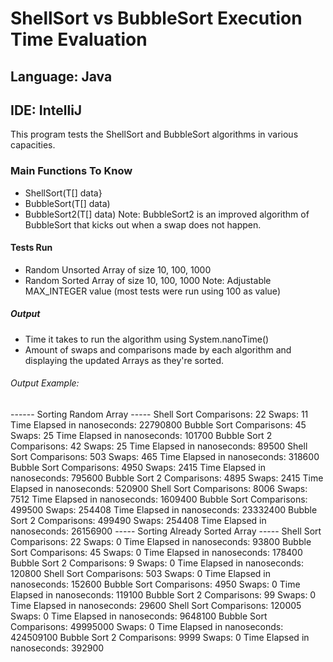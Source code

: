 # ShellSort vs BubbleSort Execution Time Evaluation

## Language: Java
## IDE: IntelliJ
This program tests the ShellSort and BubbleSort algorithms in various capacities.

### Main Functions To Know
- ShellSort(T[] data}
- BubbleSort(T[] data)
- BubbleSort2(T[] data)
Note: BubbleSort2 is an improved algorithm of BubbleSort that kicks out when a swap does not happen.

#### Tests Run
- Random Unsorted Array of size 10, 100, 1000
- Random Sorted Array of size 10, 100, 1000
Note: Adjustable MAX_INTEGER value (most tests were run using 100 as value)

##### Output
- Time it takes to run the algorithm using System.nanoTime()
- Amount of swaps and comparisons made by each algorithm and displaying the updated Arrays as they're sorted.

###### Output Example:
------ Sorting Random Array -----
Shell Sort Comparisons: 22 Swaps: 11
Time Elapsed in nanoseconds: 22790800
Bubble Sort Comparisons: 45 Swaps: 25
Time Elapsed in nanoseconds: 101700
Bubble Sort 2 Comparisons: 42 Swaps: 25
Time Elapsed in nanoseconds: 89500
Shell Sort Comparisons: 503 Swaps: 465
Time Elapsed in nanoseconds: 318600
Bubble Sort Comparisons: 4950 Swaps: 2415
Time Elapsed in nanoseconds: 795600
Bubble Sort 2 Comparisons: 4895 Swaps: 2415
Time Elapsed in nanoseconds: 520900
Shell Sort Comparisons: 8006 Swaps: 7512
Time Elapsed in nanoseconds: 1609400
Bubble Sort Comparisons: 499500 Swaps: 254408
Time Elapsed in nanoseconds: 23332400
Bubble Sort 2 Comparisons: 499490 Swaps: 254408
Time Elapsed in nanoseconds: 26156900
----- Sorting Already Sorted Array -----
Shell Sort Comparisons: 22 Swaps: 0
Time Elapsed in nanoseconds: 93800
Bubble Sort Comparisons: 45 Swaps: 0
Time Elapsed in nanoseconds: 178400
Bubble Sort 2 Comparisons: 9 Swaps: 0
Time Elapsed in nanoseconds: 120800
Shell Sort Comparisons: 503 Swaps: 0
Time Elapsed in nanoseconds: 152600
Bubble Sort Comparisons: 4950 Swaps: 0
Time Elapsed in nanoseconds: 119100
Bubble Sort 2 Comparisons: 99 Swaps: 0
Time Elapsed in nanoseconds: 29600
Shell Sort Comparisons: 120005 Swaps: 0
Time Elapsed in nanoseconds: 9648100
Bubble Sort Comparisons: 49995000 Swaps: 0
Time Elapsed in nanoseconds: 424509100
Bubble Sort 2 Comparisons: 9999 Swaps: 0
Time Elapsed in nanoseconds: 392900

